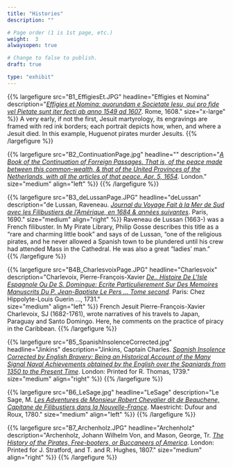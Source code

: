 ```yaml
---
title: "Histories"
description: ""

# Page order (1 is 1st page, etc.)
weight:  3
alwaysopen: true

# Change to false to publish.
draft: true

type: "exhibit"
---
```


{{% largefigure src="B1_EffigiesEt.JPG"
                headline="Effigies et Nomina"
                description="*[Effigies et Nomina: quorundam e Societate Iesu, qui pro fide vel Pietate sunt iter fecti ab anno 1549 ad 1607](https://bc-primo.hosted.exlibrisgroup.com/primo-explore/fulldisplay?docid=ALMA-BC21385129460001021&context=L&vid=bclib_new&search_scope=lib_BURNS&tab=bcl_only&lang=en_US)*. Rome, 1608."
                size="x-large" %}}
A very early, if not the first, Jesuit martyrology, its engravings are framed with red ink borders; each portrait depicts how, when, and where a Jesuit died. In this example, Huguenot pirates murder Jesuits.
{{% /largefigure %}}

{{% largefigure src="B2_ContinuationPage.jpg"
                headline=""
                description="*[A Book of the Continuation of Forreign Passages. That is, of the peace made between this common-wealth, & that of the United Provinces of the Netherlands, with all the articles of that peace. Apr. 5, 1654](https://bc-primo.hosted.exlibrisgroup.com/primo-explore/fulldisplay?docid=ALMA-BC21357769440001021&context=L&vid=bclib_new&search_scope=bcl&tab=bcl_only&lang=en_US)*. London." 
                size="medium"
                align="left" %}}
{{% /largefigure %}}

{{% largefigure src="B3_deLussanPage.JPG"
                headline="deLussan"
                description="de Lussan, Raveneau. *[Journal du Voyage Fait à la Mer de Sud avec les Filibustiers de l’Amérique, en 1684 & années suivantes](https://bc-primo.hosted.exlibrisgroup.com/primo-explore/fulldisplay?docid=ALMA-BC21354813720001021&context=L&vid=bclib_new&search_scope=bcl&tab=bcl_only&lang=en_US)*.  Paris, 1690." 
                size="medium"
                align="right" %}}
Raveneau de Lussan (1663-) was a French filibuster. In My Pirate Library, Philip Gosse describes this title as a “rare and charming little book” and says of de Lussan, “one of the religious pirates, and he never allowed a Spanish town to be plundered until his crew had attended Mass in the Cathedral. He was also a great “ladies’ man.”				
{{% /largefigure %}}

{{% largefigure src="B4B_CharlesvoixPage.JPG"
                headline="Charlesvoix"
                description="Charlevoix, Pierre-François-Xavier *[De.. Histoire De L'Isle Espagnole Ou De S. Domingue: Ecrite Particulierement Sur Des Memoires Manuscrits Du P. Jean-Baptiste Le Pers ... Tome second](https://bc-primo.hosted.exlibrisgroup.com/primo-explore/fulldisplay?docid=ALMA-BC21319069700001021&context=L&vid=bclib_new&search_scope=lib_BURNS&tab=bcl_only&lang=en_US)*. Paris: Chez Hippolyte-Louis Guerin ..., 1731." 				
                size="medium"
                align="left" %}}
French Jesuit Pierre-François-Xavier Charlevoix, SJ (1682-1761), wrote narratives of his travels to Japan, Paraguay and Santo Domingo. Here, he comments on the practice of piracy in the Caribbean.
{{% /largefigure %}}

{{% largefigure src="B5_SpanishInsolenceCorrected.jpg"
                headline="Jinkins"
                description="Jinkins, Captain Charles. *[Spanish Insolence Corrected by English Bravery: Being an Historical Account of the Many Signal Naval Achievements obtained by the English over the Spaniards from 1350 to the Present Time](https://bc-primo.hosted.exlibrisgroup.com/primo-explore/fulldisplay?docid=ALMA-BC21370861180001021&context=L&vid=bclib_new&search_scope=lib_BURNS&tab=bcl_only&lang=en_US)*. London: Printed for R. Thomas, 1739." 
                size="medium"
                align="right" %}}
{{% /largefigure %}}

{{% largefigure src="B6_LeSage.jpg"
                headline="LeSage"
                description="Le Sage, M. *[Les Adventures de Monsieur Robert Chevalier dit de Beauchene, Capitane de Filibustiers dans la Nouvelle-France](https://bc-primo.hosted.exlibrisgroup.com/primo-explore/fulldisplay?docid=ALMA-BC21350129550001021&context=L&vid=bclib_new&search_scope=lib_BURNS&tab=bcl_only&lang=en_US)*. Maestricht: Dufour and Roux, 1780." 
                size="medium"
                align="left" %}}
{{% /largefigure %}}

{{% largefigure src="B7_Archenholz.JPG"
                headline="Archenholz"
                description="Archenholz, Johann Wilhelm Von, and Mason, George, Tr. *[The History of the Pirates, Free-booters, or Buccaneers of America](https://bc-primo.hosted.exlibrisgroup.com/primo-explore/fulldisplay?docid=ALMA-BC21375970780001021&context=L&vid=bclib_new&search_scope=lib_BURNS&tab=bcl_only&lang=en_US)*. London: Printed for J. Stratford, and T. and R. Hughes, 1807." 
                size="medium"
                align="right" %}}
{{% /largefigure %}}

